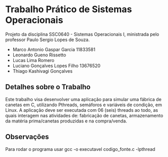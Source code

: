 # Trabalho Prático de Sistemas Operacionais
Projeto da disciplina SSC0640 - Sistemas Operacionais I, ministrada pelo professor Paulo Sergio Lopes de Souza.

- Marco Antonio Gaspar Garcia 11833581
- Leonardo Gueno Rissetto
- Lucas Lima Romero
- Luciano Gonçalves Lopes Filho 13676520
- Thiago Kashivagi Gonçalves

  
## Detalhes sobre o Trabalho
Este trabalho visa desenvolver uma aplicação para simular uma fábrica de canetas em C, utilizando Pthreads, 
semáforos e variáveis de condição, em Linux. A aplicação deve ser executada com 06 (seis) threads ao todo,
as quais interagem nas atividades de: fabricação de canetas, armazenamento da matéria prima/canetas produzidas
e na compra/venda. 



## Observações
Para rodar o programa usar gcc -o executavel codigo_fonte.c -lpthread

